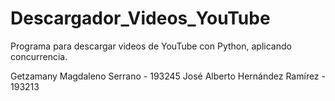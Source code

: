 # Descargador_Videos_YouTube
Programa para descargar videos de YouTube con Python, aplicando concurrencia.

Getzamany Magdaleno Serrano - 193245
José Alberto Hernández Ramírez - 193213
